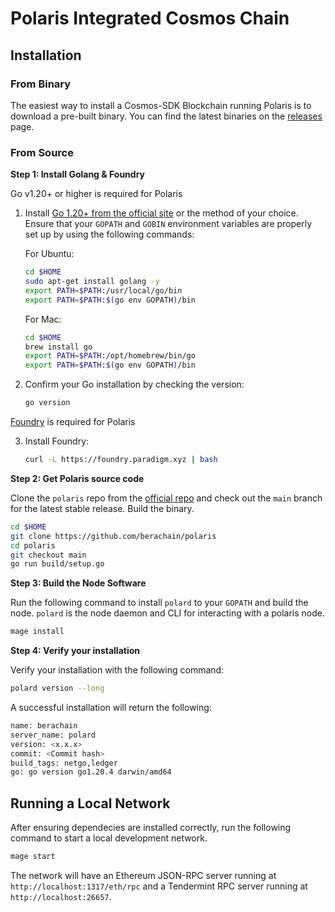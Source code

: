 # Polaris Integrated Cosmos Chain

## Installation

### From Binary

The easiest way to install a Cosmos-SDK Blockchain running Polaris is to download a pre-built binary. You can find the latest binaries on the [releases](https://github.com/polaris/releases) page.

### From Source

**Step 1: Install Golang & Foundry**

Go v1.20+ or higher is required for Polaris

1. Install [Go 1.20+ from the official site](https://go.dev/dl/) or the method of your choice. Ensure that your `GOPATH` and `GOBIN` environment variables are properly set up by using the following commands:

   For Ubuntu:

   ```sh
   cd $HOME
   sudo apt-get install golang -y
   export PATH=$PATH:/usr/local/go/bin
   export PATH=$PATH:$(go env GOPATH)/bin
   ```

   For Mac:

   ```sh
   cd $HOME
   brew install go
   export PATH=$PATH:/opt/homebrew/bin/go
   export PATH=$PATH:$(go env GOPATH)/bin
   ```

2. Confirm your Go installation by checking the version:

   ```sh
   go version
   ```

[Foundry](https://book.getfoundry.sh/getting-started/installation) is required for Polaris

3. Install Foundry:
   ```sh
   curl -L https://foundry.paradigm.xyz | bash
   ```

**Step 2: Get Polaris source code**

Clone the `polaris` repo from the [official repo](https://github.com/berachain/polaris/) and check
out the `main` branch for the latest stable release.
Build the binary.

```bash
cd $HOME
git clone https://github.com/berachain/polaris
cd polaris
git checkout main
go run build/setup.go
```

**Step 3: Build the Node Software**

Run the following command to install `polard` to your `GOPATH` and build the node. `polard` is the node daemon and CLI for interacting with a polaris node.

```bash
mage install
```

**Step 4: Verify your installation**

Verify your installation with the following command:

```bash
polard version --long
```

A successful installation will return the following:

```bash
name: berachain
server_name: polard
version: <x.x.x>
commit: <Commit hash>
build_tags: netgo,ledger
go: go version go1.20.4 darwin/amd64
```

## Running a Local Network

After ensuring dependecies are installed correctly, run the following command to start a local development network.
```bash
mage start
```

The network will have an Ethereum JSON-RPC server running at `http://localhost:1317/eth/rpc` and a Tendermint RPC server running at `http://localhost:26657`.